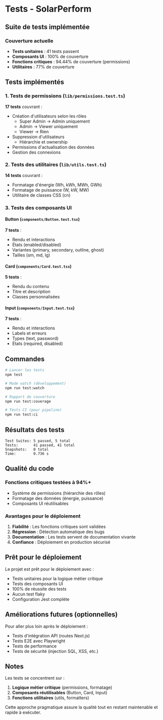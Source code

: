 # Tests - SolarPerform

## Suite de tests implémentée

### Couverture actuelle

- **Tests unitaires** : 41 tests passent
- **Composants UI** : 100% de couverture
- **Fonctions critiques** : 94.44% de couverture (permissions)
- **Utilitaires** : 77% de couverture

## Tests implémentés

### 1. **Tests de permissions** (`lib/permissions.test.ts`)

**17 tests** couvrant :

- Création d'utilisateurs selon les rôles
  - Super Admin → Admin uniquement
  - Admin → Viewer uniquement
  - Viewer → Rien
- Suppression d'utilisateurs
  - Hiérarchie et ownership
- Permissions d'actualisation des données
- Gestion des connexions

### 2. **Tests des utilitaires** (`lib/utils.test.ts`)

**14 tests** couvrant :

- Formatage d'énergie (Wh, kWh, MWh, GWh)
- Formatage de puissance (W, kW, MW)
- Utilitaire de classes CSS (cn)

### 3. **Tests des composants UI**

#### Button (`components/Button.test.tsx`)

**7 tests** :

- Rendu et interactions
- États (enabled/disabled)
- Variantes (primary, secondary, outline, ghost)
- Tailles (sm, md, lg)

#### Card (`components/Card.test.tsx`)

**5 tests** :

- Rendu du contenu
- Titre et description
- Classes personnalisées

#### Input (`components/Input.test.tsx`)

**7 tests** :

- Rendu et interactions
- Labels et erreurs
- Types (text, password)
- États (required, disabled)

## Commandes

```bash
# Lancer les tests
npm test

# Mode watch (développement)
npm run test:watch

# Rapport de couverture
npm run test:coverage

# Tests CI (pour pipeline)
npm run test:ci
```

## Résultats des tests

```
Test Suites: 5 passed, 5 total
Tests:       41 passed, 41 total
Snapshots:   0 total
Time:        0.736 s
```

## Qualité du code

### Fonctions critiques testées à 94%+

- Système de permissions (hiérarchie des rôles)
- Formatage des données (énergie, puissance)
- Composants UI réutilisables

### Avantages pour le déploiement

1. **Fiabilité** : Les fonctions critiques sont validées
2. **Régression** : Détection automatique des bugs
3. **Documentation** : Les tests servent de documentation vivante
4. **Confiance** : Déploiement en production sécurisé

## Prêt pour le déploiement

Le projet est prêt pour le déploiement avec :

- Tests unitaires pour la logique métier critique
- Tests des composants UI
- 100% de réussite des tests
- Aucun test flaky
- Configuration Jest complète

## Améliorations futures (optionnelles)

Pour aller plus loin après le déploiement :

- Tests d'intégration API (routes Next.js)
- Tests E2E avec Playwright
- Tests de performance
- Tests de sécurité (injection SQL, XSS, etc.)

## Notes

Les tests se concentrent sur :

1. **Logique métier critique** (permissions, formatage)
2. **Composants réutilisables** (Button, Card, Input)
3. **Fonctions utilitaires** (utils, formatters)

Cette approche pragmatique assure la qualité tout en restant maintenable et rapide à exécuter.
